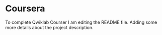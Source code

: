 # Coursera
To complete Qwiklab Courser
I am editing the README file. Adding some more details about the project description.

